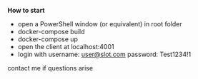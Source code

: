 **How to start**

* open a PowerShell  window (or equivalent) in root folder
* docker-compose build
* docker-compose up
* open the client at localhost:4001
* login with username: user@slot.com password: Test1234!1

contact me if questions arise
